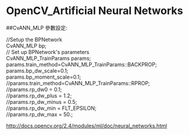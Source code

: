 ﻿# OpenCV_Artificial Neural Networks

##CvANN_MLP
參數設定:

//Setup the BPNetwork  
    CvANN_MLP bp;   
    // Set up BPNetwork's parameters  
    CvANN_MLP_TrainParams params;  
    params.train_method=CvANN_MLP_TrainParams::BACKPROP;  
    params.bp_dw_scale=0.1;  
    params.bp_moment_scale=0.1;  
    //params.train_method=CvANN_MLP_TrainParams::RPROP;  
    //params.rp_dw0 = 0.1;   
    //params.rp_dw_plus = 1.2;   
    //params.rp_dw_minus = 0.5;  
    //params.rp_dw_min = FLT_EPSILON;   
    //params.rp_dw_max = 50.;



http://docs.opencv.org/2.4/modules/ml/doc/neural_networks.html
